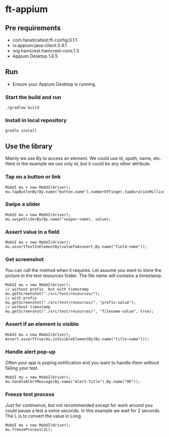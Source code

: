 # ft-appium

## Pre requirements
- com.fanaticaltest:ft-config:0.1.1
- io.appium:java-client:3.4.1
- org.hamcrest:hamcrest-core:1.3
- Appium Desktop 1.6.5

## Run

* Ensure your Appium Desktop is running.

### Start the build and run
```
./gradlew build
```

### Install in local repository
```
gradle install
```

## Use the library

Mainly we use By to access an element. We could use id, xpath, name, etc. Here in the example we use only id, but it could be any other attribute.

### Tap on a button or link
```
MobUI mu = new MobUI(driver);
mu.tapButtonBy(By.name("button.name"),numberOfFinger,tapDurationMillisecond);
```

### Swipe a slider
```
MobUI mu = new MobUI(driver);
mu.swipeSliderBy(By.name("swiper-name), value);
```

### Assert value in a field
```
MobUI mu = new MobUI(driver);
mu.assertTextInElementBy(valueToAsseert,By.name("field-name"));
```

### Get screenshot
You can call the method when it requires. Let assume you want to store the picture in the test resources folder. The file name will contains a timestamp.
```
MobUI mu = new MobUI(driver);
// without prefix  but with timestamp
mu.getScreenshot("./src/test/resources/");
// with prefix
mu.getScreenshot("./src/test/resources/", "prefix-value");
// without timestamp
mu.getScreenshot("./src/test/resources/", "filename-value", true);
```

### Assert if an element is visible
```
MobUI mu = new MobUI(driver);
Assert.assertTrue(mu.isVisibleElementBy(By.name("title-name")));
```

### Handle alert pop-up
Often your app is poping notification and you want to handle them without failing your test.
```
MobUI mu = new MobUI(driver);
mu.handleAlertMessage(By.name("Alert-Title"),By.name("OK"));
```

### Freeze test process
Just for continence, but not recommended except for work around you could pause a test a some seconds.
In this example we wait for 2 seconds. The L is to convert the value in Long.
```
MobUI mu = new MobUI(driver);
mu.freezeProcess(2L);
```